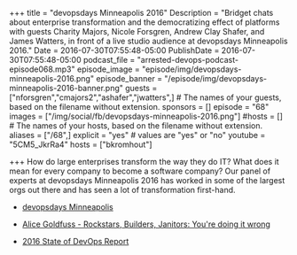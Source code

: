 +++
title = "devopsdays Minneapolis 2016"
Description = "Bridget chats about enterprise transformation and the democratizing effect of platforms with guests Charity Majors, Nicole Forsgren, Andrew Clay Shafer, and James Watters, in front of a live studio audience at devopsdays Minneapolis 2016."
Date = 2016-07-30T07:55:48-05:00
PublishDate = 2016-07-30T07:55:48-05:00
podcast_file = "arrested-devops-podcast-episode068.mp3"
episode_image = "episode/img/devopsdays-minneapolis-2016.png"
episode_banner = "/episode/img/devopsdays-minneapolis-2016-banner.png"
guests = ["nforsgren","cmajors2","ashafer","jwatters",] # The names of your guests, based on the filename without extension.
sponsors = []
episode = "68"
images = ["/img/social/fb/devopsdays-minneapolis-2016.png"]
#hosts = [] # The names of your hosts, based on the filename without extension.
aliases = ["/68",]
explicit = "yes" # values are "yes" or "no"
youtube = "5CM5_JkrRa4"
hosts = ["bkromhout"]


+++
How do large enterprises transform the way they do IT? What does it mean for every company to become a software company? Our panel of experts at devopsdays Minneapolis 2016 has worked in some of the largest orgs out there and has seen a lot of transformation first-hand.

- [devopsdays Minneapolis](http://www.devopsdays.org/events/2016-minneapolis/welcome/)

- [Alice Goldfuss - Rockstars, Builders, Janitors: You're doing it wrong](https://www.youtube.com/watch?v=posb7CzWSFc)

- [2016 State of DevOps Report](https://puppet.com/resources/white-paper/2016-state-of-devops-report)
